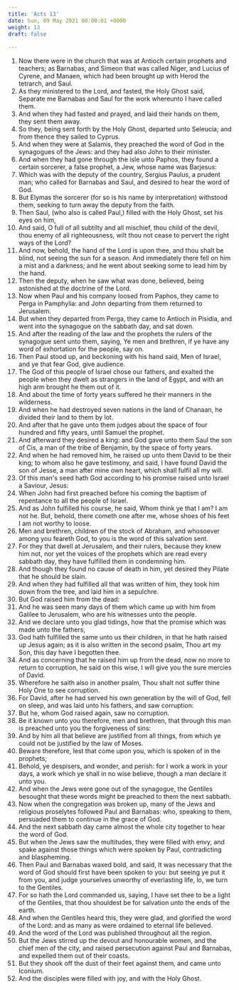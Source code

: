 ```yaml
---
title: 'Acts 13'
date: Sun, 09 May 2021 00:00:01 +0000
weight: 13
draft: false
  
---
```


1. Now there were in the church that was at Antioch certain prophets and teachers; as Barnabas, and Simeon that was called Niger, and Lucius of Cyrene, and Manaen, which had been brought up with Herod the tetrarch, and Saul.
2. As they ministered to the Lord, and fasted, the Holy Ghost said, Separate me Barnabas and Saul for the work whereunto I have called them.
3. And when they had fasted and prayed, and laid their hands on them, they sent them away.
4. So they, being sent forth by the Holy Ghost, departed unto Seleucia; and from thence they sailed to Cyprus.
5. And when they were at Salamis, they preached the word of God in the synagogues of the Jews: and they had also John to their minister.
6. And when they had gone through the isle unto Paphos, they found a certain sorcerer, a false prophet, a Jew, whose name was Barjesus:
7. Which was with the deputy of the country, Sergius Paulus, a prudent man; who called for Barnabas and Saul, and desired to hear the word of God.
8. But Elymas the sorcerer (for so is his name by interpretation) withstood them, seeking to turn away the deputy from the faith.
9. Then Saul, (who also is called Paul,) filled with the Holy Ghost, set his eyes on him,
10. And said, O full of all subtilty and all mischief, thou child of the devil, thou enemy of all righteousness, wilt thou not cease to pervert the right ways of the Lord?
11. And now, behold, the hand of the Lord is upon thee, and thou shalt be blind, not seeing the sun for a season. And immediately there fell on him a mist and a darkness; and he went about seeking some to lead him by the hand.
12. Then the deputy, when he saw what was done, believed, being astonished at the doctrine of the Lord.
13. Now when Paul and his company loosed from Paphos, they came to Perga in Pamphylia: and John departing from them returned to Jerusalem.
14. But when they departed from Perga, they came to Antioch in Pisidia, and went into the synagogue on the sabbath day, and sat down.
15. And after the reading of the law and the prophets the rulers of the synagogue sent unto them, saying, Ye men and brethren, if ye have any word of exhortation for the people, say on.
16. Then Paul stood up, and beckoning with his hand said, Men of Israel, and ye that fear God, give audience.
17. The God of this people of Israel chose our fathers, and exalted the people when they dwelt as strangers in the land of Egypt, and with an high arm brought he them out of it.
18. And about the time of forty years suffered he their manners in the wilderness.
19. And when he had destroyed seven nations in the land of Chanaan, he divided their land to them by lot.
20. And after that he gave unto them judges about the space of four hundred and fifty years, until Samuel the prophet.
21. And afterward they desired a king: and God gave unto them Saul the son of Cis, a man of the tribe of Benjamin, by the space of forty years.
22. And when he had removed him, he raised up unto them David to be their king; to whom also he gave testimony, and said, I have found David the son of Jesse, a man after mine own heart, which shall fulfil all my will.
23. Of this man's seed hath God according to his promise raised unto Israel a Saviour, Jesus:
24. When John had first preached before his coming the baptism of repentance to all the people of Israel.
25. And as John fulfilled his course, he said, Whom think ye that I am? I am not he. But, behold, there cometh one after me, whose shoes of his feet I am not worthy to loose.
26. Men and brethren, children of the stock of Abraham, and whosoever among you feareth God, to you is the word of this salvation sent.
27. For they that dwell at Jerusalem, and their rulers, because they knew him not, nor yet the voices of the prophets which are read every sabbath day, they have fulfilled them in condemning him.
28. And though they found no cause of death in him, yet desired they Pilate that he should be slain.
29. And when they had fulfilled all that was written of him, they took him down from the tree, and laid him in a sepulchre.
30. But God raised him from the dead:
31. And he was seen many days of them which came up with him from Galilee to Jerusalem, who are his witnesses unto the people.
32. And we declare unto you glad tidings, how that the promise which was made unto the fathers,
33. God hath fulfilled the same unto us their children, in that he hath raised up Jesus again; as it is also written in the second psalm, Thou art my Son, this day have I begotten thee.
34. And as concerning that he raised him up from the dead, now no more to return to corruption, he said on this wise, I will give you the sure mercies of David.
35. Wherefore he saith also in another psalm, Thou shalt not suffer thine Holy One to see corruption.
36. For David, after he had served his own generation by the will of God, fell on sleep, and was laid unto his fathers, and saw corruption:
37. But he, whom God raised again, saw no corruption.
38. Be it known unto you therefore, men and brethren, that through this man is preached unto you the forgiveness of sins:
39. And by him all that believe are justified from all things, from which ye could not be justified by the law of Moses.
40. Beware therefore, lest that come upon you, which is spoken of in the prophets;
41. Behold, ye despisers, and wonder, and perish: for I work a work in your days, a work which ye shall in no wise believe, though a man declare it unto you.
42. And when the Jews were gone out of the synagogue, the Gentiles besought that these words might be preached to them the next sabbath.
43. Now when the congregation was broken up, many of the Jews and religious proselytes followed Paul and Barnabas: who, speaking to them, persuaded them to continue in the grace of God.
44. And the next sabbath day came almost the whole city together to hear the word of God.
45. But when the Jews saw the multitudes, they were filled with envy, and spake against those things which were spoken by Paul, contradicting and blaspheming.
46. Then Paul and Barnabas waxed bold, and said, It was necessary that the word of God should first have been spoken to you: but seeing ye put it from you, and judge yourselves unworthy of everlasting life, lo, we turn to the Gentiles.
47. For so hath the Lord commanded us, saying, I have set thee to be a light of the Gentiles, that thou shouldest be for salvation unto the ends of the earth.
48. And when the Gentiles heard this, they were glad, and glorified the word of the Lord: and as many as were ordained to eternal life believed.
49. And the word of the Lord was published throughout all the region.
50. But the Jews stirred up the devout and honourable women, and the chief men of the city, and raised persecution against Paul and Barnabas, and expelled them out of their coasts.
51. But they shook off the dust of their feet against them, and came unto Iconium.
52. And the disciples were filled with joy, and with the Holy Ghost.
